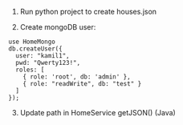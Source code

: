 
1) Run python project to create houses.json

2) Create mongoDB user:
```
use HomeMongo
db.createUser({
  user: "kamil1",
  pwd: "Qwerty123!",
  roles: [
    { role: 'root', db: 'admin' },
    { role: "readWrite", db: "test" }
  ]
});
```
3) Update path in HomeService getJSON() (Java)
